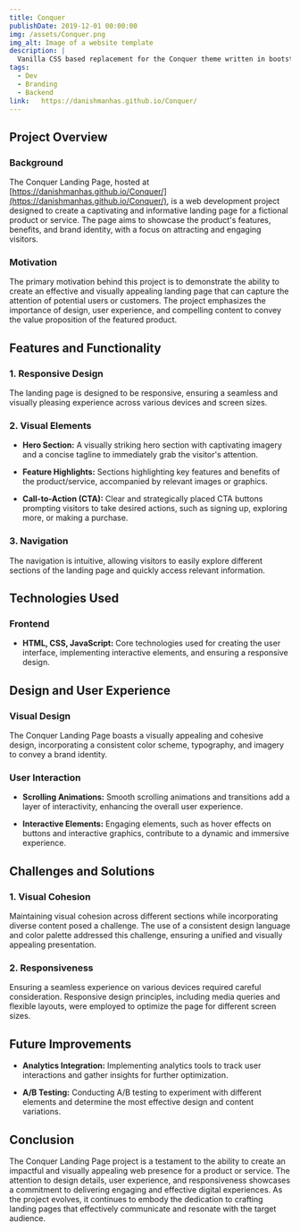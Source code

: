 ```yaml
---
title: Conquer
publishDate: 2019-12-01 00:00:00
img: /assets/Conquer.png
img_alt: Image of a website template
description: |
  Vanilla CSS based replacement for the Conquer theme written in bootstrap
tags:
  - Dev
  - Branding
  - Backend
link:   https://danishmanhas.github.io/Conquer/
---
```



<!-- # Case Study: Conquer Landing Page -->

## Project Overview

### Background

The Conquer Landing Page, hosted at [https://danishmanhas.github.io/Conquer/](https://danishmanhas.github.io/Conquer/), is a web development project designed to create a captivating and informative landing page for a fictional product or service. The page aims to showcase the product's features, benefits, and brand identity, with a focus on attracting and engaging visitors.

### Motivation

The primary motivation behind this project is to demonstrate the ability to create an effective and visually appealing landing page that can capture the attention of potential users or customers. The project emphasizes the importance of design, user experience, and compelling content to convey the value proposition of the featured product.

## Features and Functionality

### 1. Responsive Design

The landing page is designed to be responsive, ensuring a seamless and visually pleasing experience across various devices and screen sizes.

### 2. Visual Elements

- **Hero Section:** A visually striking hero section with captivating imagery and a concise tagline to immediately grab the visitor's attention.

- **Feature Highlights:** Sections highlighting key features and benefits of the product/service, accompanied by relevant images or graphics.

- **Call-to-Action (CTA):** Clear and strategically placed CTA buttons prompting visitors to take desired actions, such as signing up, exploring more, or making a purchase.

### 3. Navigation

The navigation is intuitive, allowing visitors to easily explore different sections of the landing page and quickly access relevant information.

## Technologies Used

### Frontend

- **HTML, CSS, JavaScript:** Core technologies used for creating the user interface, implementing interactive elements, and ensuring a responsive design.

## Design and User Experience

### Visual Design

The Conquer Landing Page boasts a visually appealing and cohesive design, incorporating a consistent color scheme, typography, and imagery to convey a brand identity.

### User Interaction

- **Scrolling Animations:** Smooth scrolling animations and transitions add a layer of interactivity, enhancing the overall user experience.

- **Interactive Elements:** Engaging elements, such as hover effects on buttons and interactive graphics, contribute to a dynamic and immersive experience.

## Challenges and Solutions

### 1. Visual Cohesion

Maintaining visual cohesion across different sections while incorporating diverse content posed a challenge. The use of a consistent design language and color palette addressed this challenge, ensuring a unified and visually appealing presentation.

### 2. Responsiveness

Ensuring a seamless experience on various devices required careful consideration. Responsive design principles, including media queries and flexible layouts, were employed to optimize the page for different screen sizes.

## Future Improvements

- **Analytics Integration:** Implementing analytics tools to track user interactions and gather insights for further optimization.

- **A/B Testing:** Conducting A/B testing to experiment with different elements and determine the most effective design and content variations.

## Conclusion

The Conquer Landing Page project is a testament to the ability to create an impactful and visually appealing web presence for a product or service. The attention to design details, user experience, and responsiveness showcases a commitment to delivering engaging and effective digital experiences. As the project evolves, it continues to embody the dedication to crafting landing pages that effectively communicate and resonate with the target audience.